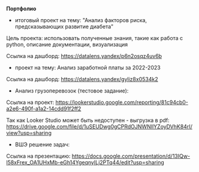 **Портфолио**

- итоговый проект на тему: "Анализ факторов риска, предсказывающих развитие диабета"

Цель проекта: использовать полученные знания, такие как работа с python, описание документации, визуализация 

Ссылка на дашборд: https://datalens.yandex/p6n2osqz4uv6b 


- проект на тему: Анализ заработной платы за 2022-2023

Ссылка на дашборд: https://datalens.yandex/gyliz8x0534k2

- Анализ грузоперевозок (тестовое задание):


Ссылка на проект: https://lookerstudio.google.com/reporting/81c94cb0-a2e6-490f-a1a2-14cdd91f2ff2

Так как Looker Studio может быть недоступен - выгрузка в pdf: https://drive.google.com/file/d/1uSEUDwg0gCPRdOJNWNIlYZoyDVhK84rI/view?usp=sharing

- ВШЭ решение задач:

Ссылка на презентацию: https://docs.google.com/presentation/d/13IQw-l58xFrex_OA1UHxMb-eGh14YgeqnyILj2PTq44/edit?usp=sharing
